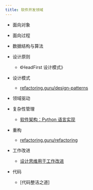 ```yaml
---
title: 软件开发领域
---
```


- 面向对象
- 面向过程

- 数据结构与算法

- 设计原则
  - 《HeadFirst 设计模式》

- 设计模式
  - [refactoring.guru/design-patterns](https://refactoringguru.cn/design-patterns/catalog)

- 领域驱动

- 复杂性管理
  - [软件架构：Python 语言实现](https://www.cosmicpython.com/book/preface.html)

- 重构
  - [refactoring.guru/refactoring](https://refactoringguru.cn/refactoring/what-is-refactoring)

- 工作改进
  - [设计思维用于工作改进](https://dribbble.com/stories/2021/01/14/design-thinking-for-workflow)

- 代码
  - [代码整洁之道]